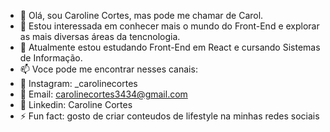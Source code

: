 - 👋 Olá, sou Caroline Cortes, mas pode me chamar de Carol. 
- 👀 Estou interessada em conhecer mais o mundo do Front-End e explorar as mais diversas áreas da tencnologia. 
- 🌱 Atualmente estou estudando Front-End em React e cursando Sistemas de Informação. 
- 📫 Voce pode me encontrar nesses canais: 
- 📲 Instagram: _carolinecortes
- 📲 Email: carolinecortes3434@gmail.com
- 📲 Linkedin: Caroline Cortes
- ⚡ Fun fact: gosto de criar conteudos de lifestyle na minhas redes sociais 


